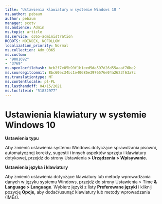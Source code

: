 ```yaml
---
title: 'Ustawienia klawiatury w systemie Windows 10 '
ms.author: pebaum
author: pebaum
manager: scotv
ms.audience: Admin
ms.topic: article
ms.service: o365-administration
ROBOTS: NOINDEX, NOFOLLOW
localization_priority: Normal
ms.collection: Adm_O365
ms.custom:
- "9001692"
- "3769"
ms.openlocfilehash: bcb2f7e85b99f1b1eed5da597d26d55aaaf76be2
ms.sourcegitcommit: 8bc60ec34bc1e40685e3976576e04a2623f63a7c
ms.translationtype: MT
ms.contentlocale: pl-PL
ms.lasthandoff: 04/15/2021
ms.locfileid: "51832977"
---
```

# <a name="keyboard-settings-in-windows-10"></a>Ustawienia klawiatury w systemie Windows 10

**Ustawienia typu**

Aby zmienić ustawienia systemu Windows dotyczące sprawdzania pisowni, automatycznej korekty, sugestii i innych aspektów sprzętu i klawiatury dotykowej, przejdź do strony Ustawienia **> Urządzenia > Wpisywanie.** 

**Ustawienia języka i klawiatury**

Aby zmienić ustawienia dotyczące klawiatury lub metody wprowadzania danych w języku systemu Windows, przejdź do strony Ustawienia > Time **& Language > Language**. Wybierz języki z listy **Preferowane języki** i kliknij pozycję **Opcje,** aby dodać/usunąć klawiatury lub metody wprowadzania (IMEs).
